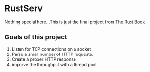 # RustServ

Nothing special here...This is just the final project from [The Rust Book](https://doc.rust-lang.org/book/ch20-00-final-project-a-web-server.html)

## Goals of this project

1. Listen for TCP connections on a socket
2. Parse a small number of HTTP requests.
3. Create a proper HTTP response
4. imporve the throughput with a thread pool
